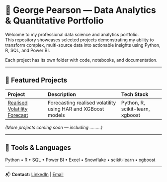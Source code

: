 # 👋 George Pearson — Data Analytics & Quantitative Portfolio

Welcome to my professional data science and analytics portfolio.  
This repository showcases selected projects demonstrating my ability to transform complex, multi-source data into actionable insights using Python, R, SQL, and Power BI.

Each project has its own folder with code, notebooks, and documentation.

---

## 🧠 Featured Projects

| Project | Description | Tech Stack |
|:--|:--|:--|
| [Realised Volatility Forecast](./realised-volatility-forecast/README.md) | Forecasting realised volatility using HAR and XGBoost models | Python, R, scikit-learn, xgboost |

*(More projects coming soon — including .........)*

---

## 🧰 Tools & Languages
Python • R • SQL • Power BI • Excel • Snowflake • scikit-learn • xgboost  

---

📬 **Contact:** [LinkedIn](https://www.linkedin.com/in/george-pearson-938914287/) | [Email](mailto:pearsongj@hotmail.co.uk)

